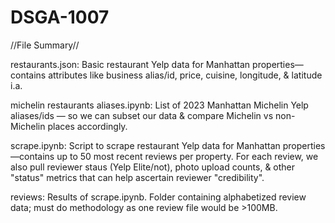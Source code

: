 # DSGA-1007

//File Summary//

restaurants.json: Basic restaurant Yelp data for Manhattan properties—contains attributes like business alias/id, price, cuisine, longitude, & latitude i.a.

michelin restaurants aliases.ipynb: List of 2023 Manhattan Michelin Yelp aliases/ids — so we can subset our data & compare Michelin vs non-Michelin places accordingly. 

scrape.ipynb: Script to scrape restaurant Yelp data for Manhattan properties—contains up to 50 most recent reviews per property. For each review, we also pull reviewer staus (Yelp Elite/not), photo upload counts, & other "status" metrics that can help ascertain reviewer "credibility".

reviews: Results of scrape.ipynb. Folder containing alphabetized review data; must do methodology as one review file would be >100MB. 

